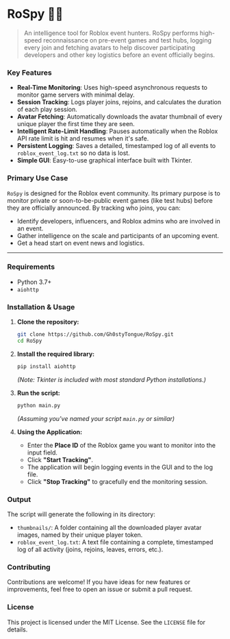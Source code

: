 # RoSpy 🕵️‍♂️

> An intelligence tool for Roblox event hunters. RoSpy performs high-speed reconnaissance on pre-event games and test hubs, logging every join and fetching avatars to help discover participating developers and other key logistics before an event officially begins.

### Key Features

* **Real-Time Monitoring**: Uses high-speed asynchronous requests to monitor game servers with minimal delay.
* **Session Tracking**: Logs player joins, rejoins, and calculates the duration of each play session.
* **Avatar Fetching**: Automatically downloads the avatar thumbnail of every unique player the first time they are seen.
* **Intelligent Rate-Limit Handling**: Pauses automatically when the Roblox API rate limit is hit and resumes when it's safe.
* **Persistent Logging**: Saves a detailed, timestamped log of all events to `roblox_event_log.txt` so no data is lost.
* **Simple GUI**: Easy-to-use graphical interface built with Tkinter.

### Primary Use Case

`RoSpy` is designed for the Roblox event community. Its primary purpose is to monitor private or soon-to-be-public event games (like test hubs) before they are officially announced. By tracking who joins, you can:

* Identify developers, influencers, and Roblox admins who are involved in an event.
* Gather intelligence on the scale and participants of an upcoming event.
* Get a head start on event news and logistics.

---

### Requirements

* Python 3.7+
* `aiohttp`

### Installation & Usage

1. **Clone the repository:**
   ```bash
   git clone https://github.com/Gh0styTongue/RoSpy.git
   cd RoSpy
   ```

2. **Install the required library:**
   ```bash
   pip install aiohttp
   ```
   *(Note: Tkinter is included with most standard Python installations.)*

3. **Run the script:**
   ```bash
   python main.py 
   ```
   *(Assuming you've named your script `main.py` or similar)*

4. **Using the Application:**
   * Enter the **Place ID** of the Roblox game you want to monitor into the input field.
   * Click **"Start Tracking"**.
   * The application will begin logging events in the GUI and to the log file.
   * Click **"Stop Tracking"** to gracefully end the monitoring session.

### Output

The script will generate the following in its directory:

* `thumbnails/`: A folder containing all the downloaded player avatar images, named by their unique player token.
* `roblox_event_log.txt`: A text file containing a complete, timestamped log of all activity (joins, rejoins, leaves, errors, etc.).

### Contributing

Contributions are welcome! If you have ideas for new features or improvements, feel free to open an issue or submit a pull request.

### License

This project is licensed under the MIT License. See the `LICENSE` file for details.
